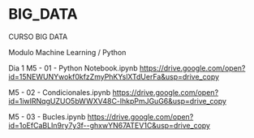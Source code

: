 # BIG_DATA
CURSO BIG DATA 

Modulo Machine Learning / Python

Dia 1
  M5 - 01 - Python Notebook.ipynb		https://drive.google.com/open?id=15NEWUNYwokf0kfzZmyPhKYslXTdUerFa&usp=drive_copy
  
  M5 - 02 - Condicionales.ipynb		https://drive.google.com/open?id=1iwIRNqgUZUO5bWWXV48C-lhkpPmJGuG6&usp=drive_copy
  
  M5 - 03 - Bucles.ipynb		https://drive.google.com/open?id=1oEfCaBLIn9ry7y3f--ghxwYN67ATEV1C&usp=drive_copy

